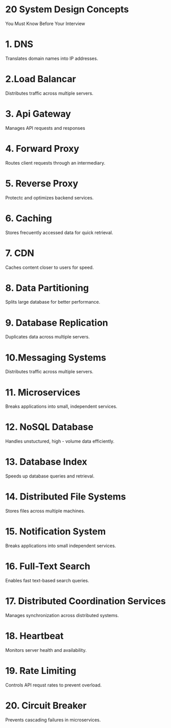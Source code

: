 # 20 System Design Concepts

You Must Know Before Your Interview

# 1. DNS 

Translates domain names into IP addresses.

# 2.Load Balancar 

Distributes traffic across multiple servers.

# 3. Api Gateway 

Manages API requests and responses 

# 4. Forward Proxy

Routes client requests through an intermediary.

# 5. Reverse Proxy 

Protectc and optimizes backend services. 

# 6. Caching 

Stores frecuently accessed data for quick retrieval.

# 7. CDN 

Caches content closer to users for speed. 

# 8. Data Partitioning 

Splits large database for better performance.

# 9. Database Replication 

Duplicates data across multiple servers. 

# 10.Messaging Systems

Distributes traffic across multiple servers.

# 11. Microservices 

Breaks applications into small, independent services. 

# 12. NoSQL Database 

Handles unstuctured, high - volume data efficiently.

# 13. Database Index

Speeds up database queries and retrieval.

# 14. Distributed File Systems 

Stores files across multiple machines.

# 15. Notification System 

Breaks applications into small independent services.

# 16. Full-Text Search 

Enables fast text-based search queries. 

# 17. Distributed Coordination Services 

Manages synchronization across distributed systems.

# 18. Heartbeat 

Monitors server health and availability. 

# 19. Rate Limiting 

Controls API requst rates to prevent overload.

# 20. Circuit Breaker

Prevents cascading failures in microservices.







